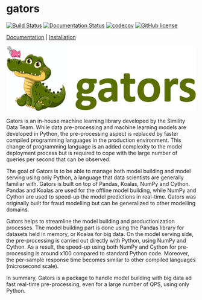 # gators

[![Build Status](https://img.shields.io/travis/dmlc/treelite.svg?label=build&logo=travis&branch=mainline)](https://travis-ci.org/dmlc/treelite)
[![Documentation Status](https://readthedocs.org/projects/treelite/badge/?version=latest)](http://treelite.readthedocs.io/en/latest/?badge=latest)
[![codecov](https://codecov.io/gh/scikit-learn-contrib/imbalanced-learn/branch/master/graph/badge.svg)](https://codecov.io/gh/scikit-learn-contrib/imbalanced-learn)
[![GitHub license](http://dmlc.github.io/img/apache2.svg)](./LICENSE)

<a href="https://paypal.github.io/gators/index.html" target="_blank">Documentation</a> | 
<a href="https://paypal.github.io/gators/getting_started/install.html#install" target="_blank">Installation</a>


![Gators logo](doc_data/GATORS_LOGO.png)

Gators is an in-house machine learning library developed by the Simility Data Team. While data pre-processing and machine learning models are developed in Python, the pre-processing aspect is replaced by faster compiled programming languages in the production environment. This change of programming language is an added complexity to the model deployment process but is required to cope with the large number of queries per second that can be observed.

The goal of Gators is to be able to manage both model building and model serving using only Python, a language that data scientists are generally familiar with. Gators is built on top of Pandas, Koalas, NumPy and Cython. Pandas and Koalas are used for the offline model building, while NumPy and Cython are used to speed-up the model predictions in real-time. Gators was originally built for fraud modelling but can be generalized to other modelling domains.

Gators helps to streamline the model building and productionization processes. The model building part is done using the Pandas library for datasets held in memory, or Koalas for big data. On the model serving side, the pre-processing is carried out directly with Python, using NumPy and Cython. As a result, the speed-up using both NumPy and Cython for pre-processing is around x100 compared to standard Python code. Moreover, the per-sample response time becomes similar to other compiled languages (microsecond scale).

In summary, Gators is a package to handle model building with big data ad fast real-time pre-processing, even for a large number of QPS, using only Python.

